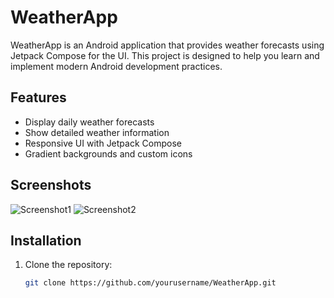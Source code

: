 # WeatherApp

WeatherApp is an Android application that provides weather forecasts using Jetpack Compose for the UI. This project is designed to help you learn and implement modern Android development practices.

## Features

- Display daily weather forecasts
- Show detailed weather information
- Responsive UI with Jetpack Compose
- Gradient backgrounds and custom icons

## Screenshots

![Screenshot1](path/to/screenshot1.png)
![Screenshot2](path/to/screenshot2.png)

## Installation

1. Clone the repository:
   ```bash
   git clone https://github.com/yourusername/WeatherApp.git
